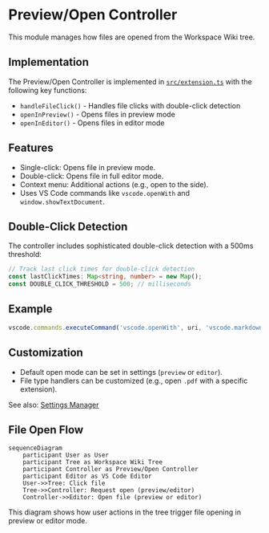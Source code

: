 # Preview/Open Controller

This module manages how files are opened from the Workspace Wiki tree.

## Implementation

The Preview/Open Controller is implemented in [`src/extension.ts`](../../src/extension.ts) with the following key functions:

- `handleFileClick()` - Handles file clicks with double-click detection
- `openInPreview()` - Opens files in preview mode
- `openInEditor()` - Opens files in editor mode

## Features

- Single-click: Opens file in preview mode.
- Double-click: Opens file in full editor mode.
- Context menu: Additional actions (e.g., open to the side).
- Uses VS Code commands like `vscode.openWith` and `window.showTextDocument`.

## Double-Click Detection

The controller includes sophisticated double-click detection with a 500ms threshold:

```typescript
// Track last click times for double-click detection
const lastClickTimes: Map<string, number> = new Map();
const DOUBLE_CLICK_THRESHOLD = 500; // milliseconds
```

## Example

```ts
vscode.commands.executeCommand('vscode.openWith', uri, 'vscode.markdown.preview');
```

## Customization

- Default open mode can be set in settings (`preview` or `editor`).
- File type handlers can be customized (e.g., open `.pdf` with a specific extension).

See also: [Settings Manager](./settings.md)

## File Open Flow

```mermaid
sequenceDiagram
	participant User as User
	participant Tree as Workspace Wiki Tree
	participant Controller as Preview/Open Controller
	participant Editor as VS Code Editor
	User->>Tree: Click file
	Tree->>Controller: Request open (preview/editor)
	Controller->>Editor: Open file (preview or editor)
```

This diagram shows how user actions in the tree trigger file opening in preview or editor mode.
